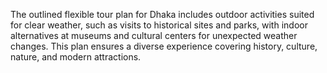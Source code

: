 The outlined flexible tour plan for Dhaka includes outdoor activities suited for clear weather, such as visits to historical sites and parks, with indoor alternatives at museums and cultural centers for unexpected weather changes. This plan ensures a diverse experience covering history, culture, nature, and modern attractions.